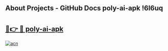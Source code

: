 ## About Projects - GitHub Docs poly-ai-apk !6l6uq

# <h2><a href="https://andorid.site?title=poly-ai-apk&ref=13PRO">🔗👉 🔴 poly-ai-apk</a></h2>

[![acn](https://github.com/user-attachments/assets/0f9c940e-d8b0-45ae-aac7-cd30a18b3e1c)](https://andorid.site?title=poly-ai-apk&ref=13PRO)

